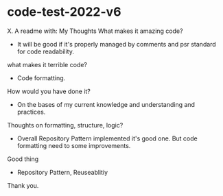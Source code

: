 # code-test-2022-v6

X. A readme with:   My Thoughts
 What makes it amazing code?
 - It will be good if it's properly managed by comments and psr standard for code readability.

 what makes it terrible code?
 - Code formatting.

 How would you have done it?
 - On the bases of my current knowledge and understanding and practices.

 Thoughts on formatting, structure, logic?
 - Overall Repository Pattern implemented it's good one. But code formatting need to some improvements.  

 Good thing
 - Repository Pattern, Reuseablitiy

 Thank you.


